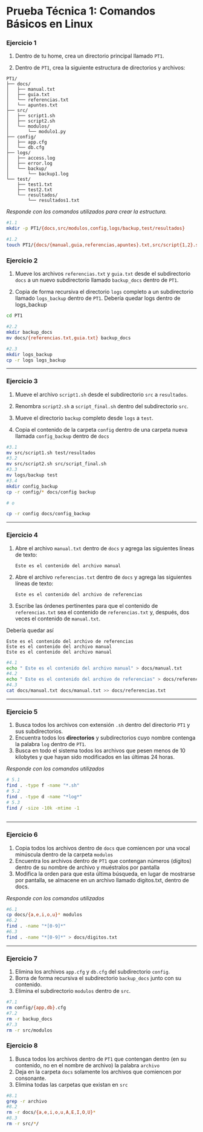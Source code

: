 # Prueba Técnica 1: Comandos Básicos en Linux

### Ejercicio 1

1. Dentro de tu home, crea un directorio principal llamado `PT1`.
   
2. Dentro de `PT1`, crea la siguiente estructura de directorios y archivos:

```
PT1/
├── docs/
│   ├── manual.txt
│   ├── guia.txt
│   └── referencias.txt
│   └── apuntes.txt
├── src/
│   ├── script1.sh
│   ├── script2.sh
│   └── modulos/
│       └── modulo1.py
├── config/
│   ├── app.cfg
│   └── db.cfg
├── logs/
│   ├── access.log
│   ├── error.log
│   └── backup/
│       └── backup1.log
└── test/
    ├── test1.txt
    ├── test2.txt
    └── resultados/
        └── resultados1.txt
```

*Responde con los comandos utilizados para crear la estructura.*

```bash
#1.1
mkdir -p PT1/{docs,src/modulos,config,logs/backup,test/resultados}

#1.2
touch PT1/{docs/{manual,guia,referencias,apuntes}.txt,src/script{1,2}.sh,src/modulos/modulo1.py,config/{app,db}.cfg,logs/{access,error,backup/backup1}.log,test/{test1,test2,resultados/resultados1}.txt}

```

### Ejercicio 2

1. Mueve los archivos `referencias.txt` y `guia.txt` desde el subdirectorio `docs` a un nuevo subdirectorio llamado `backup_docs` dentro de `PT1`.

2. Copia de forma recursiva el directorio `logs` completo a un subdirectorio llamado `logs_backup` dentro de `PT1`. Debería quedar logs dentro de logs_backup


```bash
cd PT1

#2.2
mkdir backup_docs
mv docs/{referencias.txt,guia.txt} backup_docs

#2.3
mkdir logs_backup
cp -r logs logs_backup
```

---

### Ejercicio 3

1. Mueve el archivo `script1.sh` desde el subdirectorio `src` a `resultados`.

2. Renombra `script2.sh` a `script_final.sh` dentro del subdirectorio `src`.

3. Mueve el directorio `backup` completo desde `logs` a `test`.

4. Copia el contenido de la carpeta `config` dentro de una carpeta nueva llamada `config_backup` dentro de `docs`

```bash
#3.1
mv src/script1.sh test/resultados
#3.2
mv src/script2.sh src/script_final.sh
#3.3
mv logs/backup test
#3.4
mkdir config_backup
cp -r config/* docs/config backup

# o

cp -r config docs/config_backup
```

---

### Ejercicio 4

1. Abre el archivo `manual.txt` dentro de `docs` y agrega las siguientes líneas de texto:
   ```
   Este es el contenido del archivo manual
   ```
2. Abre el archivo `referencias.txt` dentro de `docs` y agrega las siguientes líneas de texto:
   ```
   Este es el contenido del archivo de referencias
   ```
3. Escribe las órdenes pertinentes para que el contenido de `referencias.txt` sea el contenido de `referencias.txt` y, después, dos veces el contenido de `manual.txt`.

Debería quedar así
```
Este es el contenido del archivo de referencias
Este es el contenido del archivo manual
Este es el contenido del archivo manual
```
```bash
#4.1
echo " Este es el contenido del archivo manual" > docs/manual.txt
#4.2
echo " Este es el contenido del archivo de referencias" > docs/referencias.txt
#4.3
cat docs/manual.txt docs/manual.txt >> docs/referencias.txt

```
---

### Ejercicio 5

1. Busca todos los archivos con extensión `.sh` dentro del directorio `PT1` y sus subdirectorios.
2. Encuentra todos los **directorios** y subdirectorios cuyo nombre contenga la palabra `log` dentro de `PT1`.
3. Busca en todo el sistema todos los archivos que pesen menos de 10 kilobytes y que hayan sido modificados en las últimas 24 horas.

*Responde con los comandos utilizados*

```bash
# 5.1
find . -type f -name "*.sh"
# 5.2
find . -type d -name "*log*"
# 5.3
find / -size -10k -mtime -1
  
```

---

### Ejercicio 6

1. Copia todos los archivos dentro de `docs` que comiencen por una vocal minúscula dentro de la carpeta `modulos` 
2. Encuentra los archivos dentro de `PT1` que contengan números (dígitos) dentro de su nombre de archivo y muéstralos por pantalla
3. Modifica la orden para que esta última búsqueda, en lugar de mostrarse por pantalla, se almacene en un archivo llamado digitos.txt, dentro de docs.

*Responde con los comandos utilizados*

```bash
#6.1
cp docs/{a,e,i,o,u}* modulos
#6.2
find . -name "*[0-9]*"
#6.3
find . -name "*[0-9]*" > docs/digitos.txt
```

---

### Ejercicio 7

1. Elimina los archivos `app.cfg` y `db.cfg` del subdirectorio `config`.
2. Borra de forma recursiva el subdirectorio `backup_docs` junto con su contenido.
3. Elimina el subdirectorio `modulos` dentro de `src`.


```bash
#7.1
rm config/{app,db}.cfg
#7.2
rm -r backup_docs
#7.3
rm -r src/modulos
```
### Ejercicio 8
1. Busca todos los archivos dentro de `PT1` que contengan dentro (en su contenido, no en el nombre de archivo) la palabra `archivo`
2. Deja en la carpeta `docs` solamente los archivos que comiencen por consonante.
3. Elimina todas las carpetas que existan en `src`

```bash
#8.1
grep -r archivo
#8.2
rm -r docs/{a,e,i,o,u,A,E,I,O,U}*
#8.3
rm -r src/*/
```